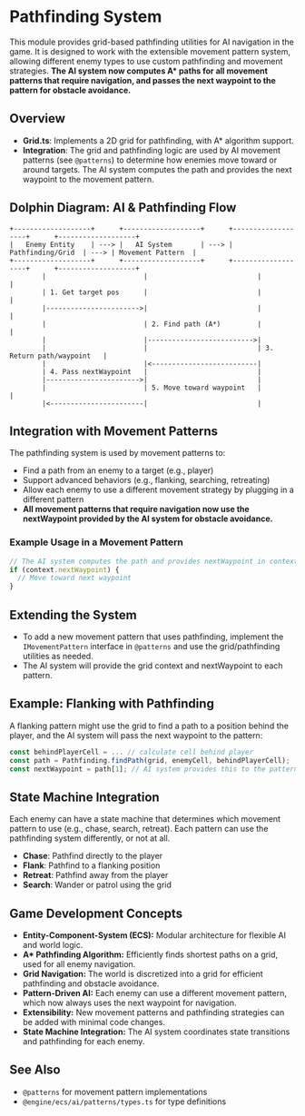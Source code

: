 # Pathfinding System

This module provides grid-based pathfinding utilities for AI navigation in the game. It is designed to work with the extensible movement pattern system, allowing different enemy types to use custom pathfinding and movement strategies. **The AI system now computes A\* paths for all movement patterns that require navigation, and passes the next waypoint to the pattern for obstacle avoidance.**

## Overview

- **Grid.ts**: Implements a 2D grid for pathfinding, with A\* algorithm support.
- **Integration**: The grid and pathfinding logic are used by AI movement patterns (see `@patterns`) to determine how enemies move toward or around targets. The AI system computes the path and provides the next waypoint to the movement pattern.

## Dolphin Diagram: AI & Pathfinding Flow

```
+-------------------+      +-------------------+      +-------------------+      +-------------------+
|   Enemy Entity    | ---> |   AI System       | ---> | Pathfinding/Grid  | ---> | Movement Pattern  |
+-------------------+      +-------------------+      +-------------------+      +-------------------+
        |                        |                           |                           |
        | 1. Get target pos      |                           |                           |
        |----------------------->|                           |                           |
        |                        | 2. Find path (A*)         |                           |
        |                        |-------------------------->|
        |                        |                           | 3. Return path/waypoint   |
        |                        |<--------------------------|
        | 4. Pass nextWaypoint   |                           |
        |----------------------->|                           |
        |                        | 5. Move toward waypoint   |                           |
        |<-----------------------|                           |
```

## Integration with Movement Patterns

The pathfinding system is used by movement patterns to:

- Find a path from an enemy to a target (e.g., player)
- Support advanced behaviors (e.g., flanking, searching, retreating)
- Allow each enemy to use a different movement strategy by plugging in a different pattern
- **All movement patterns that require navigation now use the nextWaypoint provided by the AI system for obstacle avoidance.**

### Example Usage in a Movement Pattern

```typescript
// The AI system computes the path and provides nextWaypoint in context
if (context.nextWaypoint) {
  // Move toward next waypoint
}
```

## Extending the System

- To add a new movement pattern that uses pathfinding, implement the `IMovementPattern` interface in `@patterns` and use the grid/pathfinding utilities as needed.
- The AI system will provide the grid context and nextWaypoint to each pattern.

## Example: Flanking with Pathfinding

A flanking pattern might use the grid to find a path to a position behind the player, and the AI system will pass the next waypoint to the pattern:

```typescript
const behindPlayerCell = ... // calculate cell behind player
const path = Pathfinding.findPath(grid, enemyCell, behindPlayerCell);
const nextWaypoint = path[1]; // AI system provides this to the pattern
```

## State Machine Integration

Each enemy can have a state machine that determines which movement pattern to use (e.g., chase, search, retreat). Each pattern can use the pathfinding system differently, or not at all.

- **Chase**: Pathfind directly to the player
- **Flank**: Pathfind to a flanking position
- **Retreat**: Pathfind away from the player
- **Search**: Wander or patrol using the grid

## Game Development Concepts

- **Entity-Component-System (ECS):** Modular architecture for flexible AI and world logic.
- **A\* Pathfinding Algorithm:** Efficiently finds shortest paths on a grid, used for all enemy navigation.
- **Grid Navigation:** The world is discretized into a grid for efficient pathfinding and obstacle avoidance.
- **Pattern-Driven AI:** Each enemy can use a different movement pattern, which now always uses the next waypoint for navigation.
- **Extensibility:** New movement patterns and pathfinding strategies can be added with minimal code changes.
- **State Machine Integration:** The AI system coordinates state transitions and pathfinding for each enemy.

## See Also

- `@patterns` for movement pattern implementations
- `@engine/ecs/ai/patterns/types.ts` for type definitions
